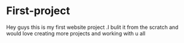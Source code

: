 # First-project
Hey guys this is my first website project .I bulit it from the scratch and would love creating more projects and working with u all
